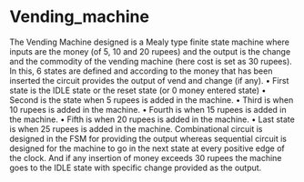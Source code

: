 # Vending_machine
The Vending Machine designed is a Mealy type finite state machine where inputs are the money (of 5, 10 and 20 rupees) and the output is the change and the commodity of the vending machine (here cost is set as 30 rupees).
In this, 6 states are defined and according to the money that has been inserted the circuit provides the output of vend and change (if any).
•	First state is the IDLE state or the reset state (or 0 money entered state)
•	Second is the state when 5 rupees is added in the machine.
•	Third is when 10 rupees is added in the machine.
•	Fourth is when 15 rupees is added in the machine.
•	Fifth is when 20 rupees is added in the machine.
•	Last state is when 25 rupees is added in the machine.
Combinational circuit is designed in the FSM for providing the output whereas sequential circuit is designed for the machine to go in the next state at every positive edge of the clock.
And if any insertion of money exceeds 30 rupees the machine goes to the IDLE state with specific change provided as the output.
